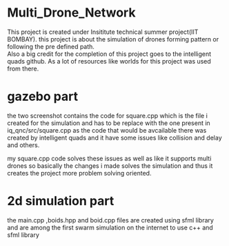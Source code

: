 # Multi_Drone_Network
This project is created under Insititute technical summer project(IIT BOMBAY). this project is about the simulation of drones forming pattern or following the pre defined path.</br>
Also a big credit for the completion of this project goes to the intelligent quads github. As a lot of resources like worlds for this project was used from there.

# gazebo part

the two screenshot contains the code for square.cpp which is the file i created for the simulation and has to be replace with the one present in iq_qnc/src/square.cpp as the code that would be avcailable there was created by intelligent quads and it have some issues like collision and delay and others.

my square.cpp code solves these issues as well as like it supports multi drones so basically the changes i made solves the simulation and thus it creates the project more problem solving oriented.

# 2d simulation part

the main.cpp ,boids.hpp and boid.cpp files are created using sfml library and are among the first swarm simulation on the internet to use c++ and sfml library
